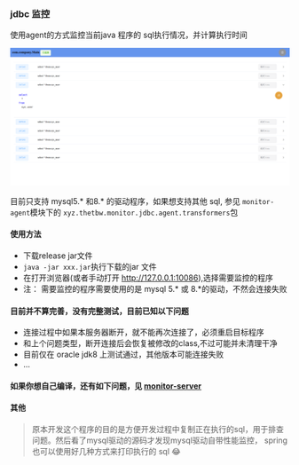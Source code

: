 ### jdbc 监控

使用agent的方式监控当前java 程序的 sql执行情况，并计算执行时间 

![preview](./img/preview0.png)

目前只支持 mysql5.* 和8.* 的驱动程序，如果想支持其他 sql,
参见 `monitor-agent`模块下的 `xyz.thetbw.monitor.jdbc.agent.transformers`包

#### 使用方法
* 下载release jar文件
* `java -jar xxx.jar`执行下载的jar 文件
* 在打开浏览器(或者手动打开 http://127.0.0.1:10086),选择需要监控的程序
* 注： 需要监控的程序需要使用的是 mysql 5.* 或 8.*的驱动，不然会连接失败



#### 目前并不算完善，没有完整测试，目前已知以下问题

* 连接过程中如果本服务器断开，就不能再次连接了，必须重启目标程序
* 和上个问题类型，断开连接后会恢复被修改的class,不过可能并未清理干净
* 目前仅在 oracle jdk8 上测试通过，其他版本可能连接失败
* ...


#### 如果你想自己编译，还有如下问题，见 [monitor-server](./monitor-server/README.md)

#### 其他 
> 原本开发这个程序的目的是方便开发过程中复制正在执行的sql，用于排查问题。然后看了mysql驱动的源码才发现mysql驱动自带性能监控，
> spring 也可以使用好几种方式来打印执行的 sql 😂